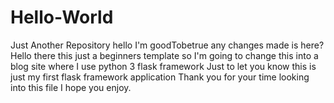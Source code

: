 # Hello-World
Just Another Repository
hello I'm goodTobetrue any changes made is here?
Hello there this just a beginners template so I'm going to change this into a blog site where I use python 3 flask framework 
Just to let you know this is just my first flask framework application
Thank you for your time looking into this file I hope you enjoy. 
